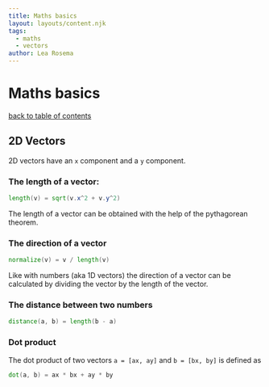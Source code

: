 ```yaml
---
title: Maths basics
layout: layouts/content.njk
tags:
  - maths
  - vectors
author: Lea Rosema
---
```


# Maths basics

[back to table of contents](../)

## 2D Vectors

2D vectors have an `x` component and a `y` component.

### The length of a vector:

```glsl
length(v) = sqrt(v.x^2 + v.y^2)
```

The length of a vector can be obtained with the help of the
pythagorean theorem.

### The direction of a vector

```glsl
normalize(v) = v / length(v)
```

Like with numbers (aka 1D vectors) the direction of a vector can be calculated
by dividing the vector by the length of the vector.

### The distance between two numbers

```glsl
distance(a, b) = length(b - a)
```

### Dot product

The dot product of two vectors `a = [ax, ay]` and `b = [bx, by]` is defined as

```glsl
dot(a, b) = ax * bx + ay * by
```
